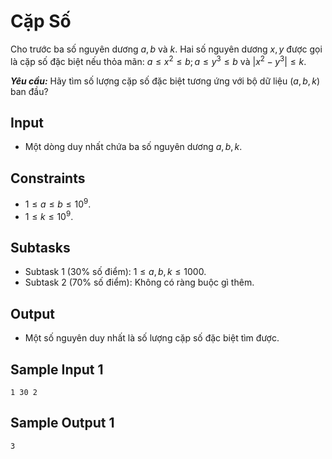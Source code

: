 # Cặp Số

Cho trước ba số nguyên dương $a, b$ và $k$. Hai số nguyên dương $x, y$ được gọi là cặp số đặc biệt nếu thỏa mãn: $a ≤ x^2 ≤ b; a ≤ y^3 ≤ b$ và $|x^2 - y^3| ≤ k$.

***Yêu cầu:*** Hãy tìm số lượng cặp số đặc biệt tương ứng với bộ dữ liệu $(a, b, k)$ ban đầu?

## Input

- Một dòng duy nhất chứa ba số nguyên dương $a, b, k$.

## Constraints

- $1 \le a \le b \le 10^9$.
- $1 \le k \le 10^9$.

## Subtasks

- Subtask $1$ ($30\%$ số điểm): $1 \le a, b, k \le 1000$.
- Subtask $2$ ($70\%$ số điểm): Không có ràng buộc gì thêm.

## Output

- Một số nguyên duy nhất là số lượng cặp số đặc biệt tìm được.

## Sample Input 1

```
1 30 2
```

## Sample Output 1

```
3
```

